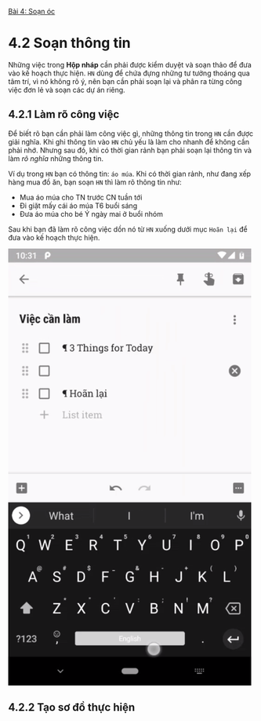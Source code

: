 [Bài 4: Soạn óc](README.md)

# 4.2 Soạn thông tin

Những việc trong **Hộp nháp** cần phải được kiểm duyệt và soạn thảo để đưa vào kế hoạch thực hiện.
`HN` dùng để chứa đựng những tư tưởng thoáng qua tâm trí, vì nó không rõ ý, nên bạn cần phải soạn lại và phân ra từng công việc đơn lẻ và soạn các dự án riêng.

## 4.2.1 Làm rõ công việc

Để biết rõ bạn cần phải làm công việc gì, những thông tin trong `HN` cần được giải nghĩa.
Khi ghi thông tin vào `HN` chủ yếu là làm cho nhanh để không cần phải nhớ.
Nhưng sau đó, khi có thời gian rảnh bạn phải soạn lại thông tin và làm _rõ nghĩa_ những thông tin.

Ví dụ trong `HN` bạn có thông tin: `áo múa`.
Khi có thời gian rảnh, như đang xếp hàng mua đồ ăn, bạn soạn `HN` thì làm rõ thông tin như:

* Mua áo múa cho TN trước CN tuần tới
* Đi giặt mấy cái áo múa T6 buổi sáng
* Đưa áo múa cho bé Ý ngày mai ở buổi nhóm

Sau khi bạn đã làm rõ công việc dồn nó từ `HN` xuống dưới mục `Hoãn lại` để đưa vào kế hoạch thực hiện.

<img src="/chapter-4/vn/c4-google-keep-in-tray.gif" />

## 4.2.2 Tạo sơ đồ thực hiện
